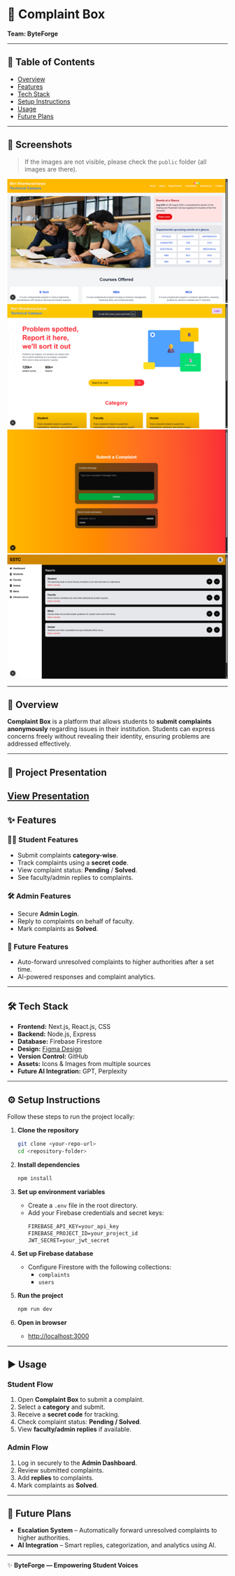 # 📝 Complaint Box  

**Team: ByteForge**  

---

## 📑 Table of Contents
- [Overview](#overview)  
- [Features](#features)  
- [Tech Stack](#tech-stack)  
- [Setup Instructions](#setup-instructions)  
- [Usage](#usage)  
- [Future Plans](#future-plans)  

---

## 📸 Screenshots  

> If the images are not visible, please check the `public` folder (all images are there).  

![Complaint Box UI](./public/2.png)  
![Complaint Submission](./public/1.png)  
![Complaint Tracking](./public/3.png)  
![Admin Dashboard](./public/4.png)  

---

## 📖 Overview  

**Complaint Box** is a platform that allows students to **submit complaints anonymously** regarding issues in their institution. Students can express concerns freely without revealing their identity, ensuring problems are addressed effectively.  

---
## 📂 Project Presentation
[View Presentation]([https://drive.google.com/file/d/FILE_ID/view?usp=sharing](https://onedrive.live.com/:p:/g/personal/90AF63C5F2DB76E2/ERl7-I8c3CBOnGjL3q9v8I8BvRDKTCj4ce7B04RXUnAcfg?resid=90AF63C5F2DB76E2!s8ff87b19dc1c4e209c68cbdeaf6ff08f&ithint=file%2Cpptx&e=27zth7&migratedtospo=true&redeem=aHR0cHM6Ly8xZHJ2Lm1zL3AvYy85MGFmNjNjNWYyZGI3NmUyL0VSbDctSThjM0NCT25HakwzcTl2OEk4QnZSREtUQ2o0Y2U3QjA0UlhVbkFjZmc_ZT0yN3p0aDc))
---

## ✨ Features  

### 👨‍🎓 Student Features  
- Submit complaints **category-wise**.  
- Track complaints using a **secret code**.  
- View complaint status: **Pending** / **Solved**.  
- See faculty/admin replies to complaints.  

### 🛠️ Admin Features  
- Secure **Admin Login**.  
- Reply to complaints on behalf of faculty.  
- Mark complaints as **Solved**.  

### 🚀 Future Features  
- Auto-forward unresolved complaints to higher authorities after a set time.  
- AI-powered responses and complaint analytics.  

---

## 🛠 Tech Stack  

- **Frontend:** Next.js, React.js, CSS  
- **Backend:** Node.js, Express  
- **Database:** Firebase Firestore  
- **Design:** [Figma Design](https://www.figma.com/design/tHDhtXCJxa31YUrPEMSgPY/VeilVoice?node-id=0-1&t=EXXS8U7bQEanePNb-1)  
- **Version Control:** GitHub  
- **Assets:** Icons & Images from multiple sources  
- **Future AI Integration:** GPT, Perplexity  

---

## ⚙️ Setup Instructions  

Follow these steps to run the project locally:  

1. **Clone the repository**  
   ```bash
   git clone <your-repo-url>
   cd <repository-folder>
   ```  

2. **Install dependencies**  
   ```bash
   npm install
   ```  

3. **Set up environment variables**  
   - Create a `.env` file in the root directory.  
   - Add your Firebase credentials and secret keys:  
     ```env
     FIREBASE_API_KEY=your_api_key
     FIREBASE_PROJECT_ID=your_project_id
     JWT_SECRET=your_jwt_secret
     ```  

4. **Set up Firebase database**  
   - Configure Firestore with the following collections:  
     - `complaints`  
     - `users`  

5. **Run the project**  
   ```bash
   npm run dev
   ```  

6. **Open in browser**  
   - [http://localhost:3000](http://localhost:3000)  

---

## ▶️ Usage  

### Student Flow  
1. Open **Complaint Box** to submit a complaint.  
2. Select a **category** and submit.  
3. Receive a **secret code** for tracking.  
4. Check complaint status: **Pending / Solved**.  
5. View **faculty/admin replies** if available.  

### Admin Flow  
1. Log in securely to the **Admin Dashboard**.  
2. Review submitted complaints.  
3. Add **replies** to complaints.  
4. Mark complaints as **Solved**.  

---

## 🔮 Future Plans  

- **Escalation System** – Automatically forward unresolved complaints to higher authorities.  
- **AI Integration** – Smart replies, categorization, and analytics using AI.  

---

✨ **ByteForge — Empowering Student Voices**  
